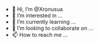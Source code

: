 - 👋 Hi, I’m @Xronusua
- 👀 I’m interested in ...
- 🌱 I’m currently learning ...
- 💞️ I’m looking to collaborate on ...
- 📫 How to reach me ...

<!---
Xronusua/Xronusua is a ✨ special ✨ repository because its `README.md` (this file) appears on your GitHub profile.
You can click the Preview link to take a look at your changes.
--->
